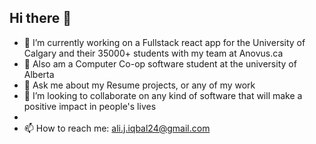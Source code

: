 ## Hi there 👋

- 🔭 I’m currently working on a Fullstack react app for the University of Calgary and their 35000+ students with my team at Anovus.ca
- 🌱 Also am a Computer Co-op software student at the university of Alberta
- 💬 Ask me about my Resume projects, or any of my work
- 👯 I’m looking to collaborate on any kind of software that will make a positive impact in people's lives
- 
- 📫 How to reach me: ali.j.iqbal24@gmail.com 
<!--
**aliiqbal24/aliiqbal24** is a ✨ _special_ ✨ repository because its `README.md` (this file) appears on your GitHub profile.
